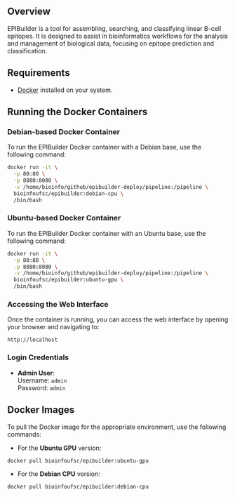 ## Overview

EPIBuilder is a tool for assembling, searching, and classifying linear B-cell epitopes. It is designed to assist in bioinformatics workflows for the analysis and management of biological data, focusing on epitope prediction and classification.

## Requirements

- [Docker](https://www.docker.com/) installed on your system.

## Running the Docker Containers

### Debian-based Docker Container

To run the EPIBuilder Docker container with a Debian base, use the following command:

```bash
docker run -it \
  -p 80:80 \
  -p 8080:8080 \
  -v /home/bioinfo/github/epibuilder-deploy/pipeline:/pipeline \
  bioinfoufsc/epibuilder:debian-cpu \
  /bin/bash
```

### Ubuntu-based Docker Container

To run the EPIBuilder Docker container with an Ubuntu base, use the following command:

```bash
docker run -it \
  -p 80:80 \
  -p 8080:8080 \
  -v /home/bioinfo/github/epibuilder-deploy/pipeline:/pipeline \
  bioinfoufsc/epibuilder:ubuntu-gpu \
  /bin/bash
```

### Accessing the Web Interface

Once the container is running, you can access the web interface by opening your browser and navigating to:

```
http://localhost
```

### Login Credentials

- **Admin User**:  
  Username: `admin`  
  Password: `admin`

## Docker Images

To pull the Docker image for the appropriate environment, use the following commands:

- For the **Ubuntu GPU** version:

```bash
docker pull bioinfoufsc/epibuilder:ubuntu-gpu
```

- For the **Debian CPU** version:

```bash
docker pull bioinfoufsc/epibuilder:debian-cpu
```
